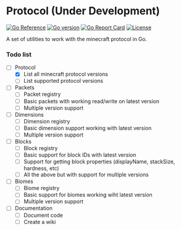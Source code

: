 # Protocol (Under Development)

[![Go Reference](https://pkg.go.dev/badge/github.com/minecraft-go/protocol.svg)](https://pkg.go.dev/github.com/minecraft-go/protocol)
[![Go version](https://img.shields.io/github/go-mod/go-version/minecraft-go/protocol)](https://github.com/minecraft-go/protocol/blob/main/go.mod)
[![Go Report Card](https://goreportcard.com/badge/github.com/minecraft-go/protocol)](https://goreportcard.com/report/github.com/minecraft-go/protocol)
[![License](https://img.shields.io/github/license/minecraft-go/protocol)](https://github.com/minecraft-go/protocol/blob/main/LICENSE)

A set of utilities to work with the minecraft protocol in Go.

### Todo list
- [ ] Protocol
    - [x] List all minecraft protocol versions
    - [ ] List supported protocol versions
- [ ] Packets
    - [ ] Packet registry
    - [ ] Basic packets with working read/write on latest version
    - [ ] Multiple version support
- [ ] Dimensions
    - [ ] Dimension registry
    - [ ] Basic dimension support working with latest version
    - [ ] Multiple version support
- [ ] Blocks
    - [ ] Block registry
    - [ ] Basic support for block IDs with latest version
    - [ ] Support for getting block properties (displayName, stackSize, hardness, etc)
    - [ ] All the above but with support for multiple versions
- [ ] Biomes
    - [ ] Biome registry
    - [ ] Basic support for biomes working wiht latest version
    - [ ] Multiple version support
- [ ] Documentation
    - [ ] Document code
    - [ ] Create a wiki
